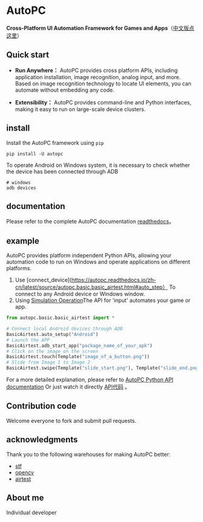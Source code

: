 # AutoPC

**Cross-Platform UI Automation Framework for Games and Apps**（[中文版点这里](./README.md)）

## Quick start

* **Run Anywhere：** AutoPC provides cross platform APIs, including application installation, image recognition, analog input, and more. Based on image recognition technology to locate UI elements, you can automate without embedding any code.

* **Extensibility：** AutoPC provides command-line and Python interfaces, making it easy to run on large-scale device clusters.

## install

Install the AutoPC framework using `pip` 

```Shell
pip install -U autopc
```

To operate Android on Windows system, it is necessary to check whether the device has been connected through ADB

```Shell
# windows
adb devices
```

## documentation

Please refer to the complete AutoPC documentation [readthedocs](http://https://autopc.readthedocs.io/zh-cn/latest/)。

## example

AutoPC provides platform independent Python APIs, allowing your automation code to run on Windows and operate applications on different platforms.

1. Use [connect_device](https://autopc.readthedocs.io/zh-cn/latest/source/autopc.basic.basic_airtest.html#auto_step）
   To connect to any Android device or Windows window.
2. Using [Simulation Operation](https://autopc.readthedocs.io/zh-cn/latest/README_MORE.html#id9)The API for 'input' automates your game or app.

```Python
from autopc.basic.basic_airtest import *

# Connect local Android devices through ADB
BasicAirtest.auto_setup("Android")
# Launch the APP
BasicAirtest.adb_start_app("package_name_of_your_apk")
# Click on the image on the screen
BasicAirtest.touch(Template("image_of_a_button.png"))
# Slide from Image 1 to Image 2
BasicAirtest.swipe(Template("slide_start.png"), Template("slide_end.png"))
```

For a more detailed explanation, please refer to [AutoPC Python API documentation](https://autopc.readthedocs.io/zh-cn/latest/source/autopc.basic.basic_airtest.html)
Or just watch it directly [API代码](../autopc/autopc/basic/basic_airtest.py) 。

## Contribution code

Welcome everyone to fork and submit pull requests.

## acknowledgments

Thank you to the following warehouses for making AutoPC better:

- [stf](https://github.com/openstf)
- [opencv](https://github.com/opencv/opencv-python)
- [airtest](https://github.com/AirtestProject/Airtest)

## About me

Individual developer
